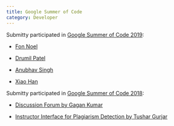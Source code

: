 ```yaml
---
title: Google Summer of Code
category: Developer
---
```



Submitty participated in [Google Summer of Code 2019](https://summerofcode.withgoogle.com/):

* [Fon Noel](/developer/google_summer_of_code/2019_FonNoel)

* [Drumil Patel](/developer/google_summer_of_code/2019_DrumilPatel)

* [Anubhav Singh](/developer/google_summer_of_code/2019_AnubhavSingh)

* [Xiao Han](/developer/google_summer_of_code/2019_XiaoHan)

Submitty participated in [Google Summer of Code 2018](https://summerofcode.withgoogle.com/archive/2018/projects/):


* [Discussion Forum by Gagan Kumar](/developer/google_summer_of_code/2018_GaganKumar)

* [Instructor Interface for Plagiarism Detection by Tushar Gurjar](/developer/google_summer_of_code/2018_TusharGurjar)

